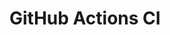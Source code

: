 # GitHub Actions CI






































































































































































































































































































































































































































































































































































































































































































































































































































































































































































































































































































































































































































































































































































































































































































































































































































































































































































































































































































































































































































































































































































































































































































































































































































































































































































































































































































































































































































































































































































































































































































































































































































































































































































































































































































































































































































































